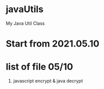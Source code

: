 # javaUtils
My Java Util Class

# Start from 2021.05.10

# list of file 05/10
1. javascript encrypt & java decrypt
